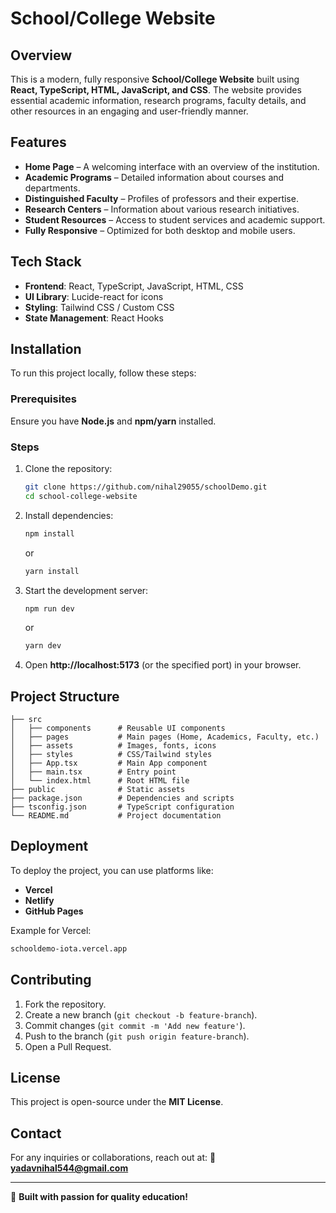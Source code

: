 # School/College Website

## Overview
This is a modern, fully responsive **School/College Website** built using **React, TypeScript, HTML, JavaScript, and CSS**. The website provides essential academic information, research programs, faculty details, and other resources in an engaging and user-friendly manner.

## Features
- **Home Page** – A welcoming interface with an overview of the institution.
- **Academic Programs** – Detailed information about courses and departments.
- **Distinguished Faculty** – Profiles of professors and their expertise.
- **Research Centers** – Information about various research initiatives.
- **Student Resources** – Access to student services and academic support.
- **Fully Responsive** – Optimized for both desktop and mobile users.

## Tech Stack
- **Frontend**: React, TypeScript, JavaScript, HTML, CSS
- **UI Library**: Lucide-react for icons
- **Styling**: Tailwind CSS / Custom CSS
- **State Management**: React Hooks

## Installation
To run this project locally, follow these steps:

### Prerequisites
Ensure you have **Node.js** and **npm/yarn** installed.

### Steps
1. Clone the repository:
   ```sh
   git clone https://github.com/nihal29055/schoolDemo.git
   cd school-college-website
   ```
2. Install dependencies:
   ```sh
   npm install
   ```
   or
   ```sh
   yarn install
   ```
3. Start the development server:
   ```sh
   npm run dev
   ```
   or
   ```sh
   yarn dev
   ```
4. Open **http://localhost:5173** (or the specified port) in your browser.

## Project Structure
```
├── src
│   ├── components      # Reusable UI components
│   ├── pages           # Main pages (Home, Academics, Faculty, etc.)
│   ├── assets          # Images, fonts, icons
│   ├── styles          # CSS/Tailwind styles
│   ├── App.tsx         # Main App component
│   ├── main.tsx        # Entry point
│   └── index.html      # Root HTML file
├── public              # Static assets
├── package.json        # Dependencies and scripts
├── tsconfig.json       # TypeScript configuration
└── README.md           # Project documentation
```

## Deployment
To deploy the project, you can use platforms like:
- **Vercel**
- **Netlify**
- **GitHub Pages**

Example for Vercel:
```sh
schooldemo-iota.vercel.app
```

## Contributing
1. Fork the repository.
2. Create a new branch (`git checkout -b feature-branch`).
3. Commit changes (`git commit -m 'Add new feature'`).
4. Push to the branch (`git push origin feature-branch`).
5. Open a Pull Request.

## License
This project is open-source under the **MIT License**.

## Contact
For any inquiries or collaborations, reach out at:
📧 **yadavnihal544@gmail.com**

---
🚀 **Built with passion for quality education!**


